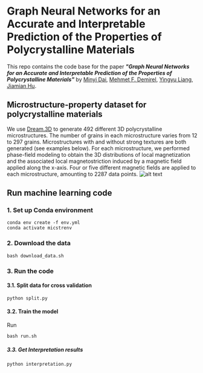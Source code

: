 # Graph Neural Networks for an Accurate and Interpretable Prediction of the Properties of Polycrystalline Materials 

This repo contains the code base for the paper ***"Graph Neural Networks for an Accurate
and Interpretable Prediction of the Properties of Polycrystalline Materials"*** 
by [Minyi Dai](https://www.linkedin.com/in/minyi-dai-7bb82b197/), 
[Mehmet F. Demirel](http://cs.wisc.edu/~demirel), 
[Yingyu Liang](http://cs.wisc.edu/~yliang), 
[Jiamian Hu](https://mesomod.weebly.com/people.html).

## Microstructure-property dataset for polycrystalline materials
We use [Dream.3D](http://dream3d.bluequartz.net/) 
to generate 492 different 3D polycrystalline microstructures. 
The number of grains in each microstructure varies from 12 to 297 grains. 
Microstructures with and without strong textures are both generated (see examples below). 
For each microstructure, we performed phase-field modeling
to obtain the 3D distributions of local magnetization and the associated
local magnetostriction induced by a magnetic field applied along the x-axis.
Four or five different magnetic fields are applied to each microstructure,
amounting to 2287 data points.
![alt text](https://github.com/mehmetfdemirel/microstructure/blob/master/img/microstructure.png)

## Run machine learning code

### 1. Set up Conda environment
```
conda env create -f env.yml
conda activate micstrenv
```

### 2. Download the data

```
bash download_data.sh
```

### 3. Run the code

#### 3.1. Split data for cross validation
```
python split.py
```

#### 3.2. Train the model
Run  
```
bash run.sh
```
##### 3.3. Get Interpretation results
```
python interpretation.py
```
